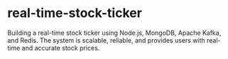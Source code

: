 # real-time-stock-ticker
Building a real-time stock ticker using Node.js, MongoDB, Apache Kafka, and Redis. The system is scalable, reliable, and provides users with real-time and accurate stock prices.
